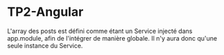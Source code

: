 # TP2-Angular
L'array des posts est défini comme étant un Service injecté dans app.module, afin de l'intégrer de manière globale.
Il n'y aura donc qu'une seule instance du Service.
